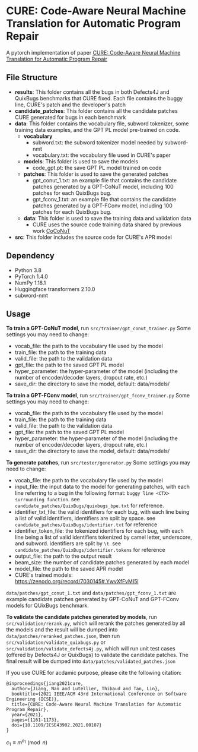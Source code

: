 # CURE: Code-Aware Neural Machine Translation for Automatic Program Repair
A pytorch implementation of paper [CURE: Code-Aware Neural Machine Translation for Automatic Program Repair](https://www.cs.purdue.edu/homes/lintan/publications/cure-icse21.pdf)

## File Structure
* **results**: This folder contains all the bugs in both Defects4J and QuixBugs benchmarks that CURE fixed. Each file contains the buggy line, CURE's patch and the developer's patch
* **candidate_patches**: This folder contains all the candidate patches CURE generated for bugs in each benchmark
* **data**: This folder contains the vocabulary file, subword tokenizer, some training data examples, and the GPT PL model pre-trained on code.
  * **vocabulary**
    * subword.txt: the subword tokenizer model needed by subword-nmt
    * vocabulary.txt: the vocabulary file used in CURE's paper
  * **models**: This folder is used to save the models
    * code_gpt.pt: the save GPT PL model trained on code
  * **patches**: This folder is used to save the generated patches
    * gpt_conut_1.txt: an example file that contains the candidate patches generated by a GPT-CoNuT model, including 100 patches for each QuixBugs bug.
    * gpt_fconv_1.txt: an example file that contains the candidate patches generated by a GPT-FConv model, including 100 patches for each QuixBugs bug.
  * **data**: This folder is used to save the training data and validation data
    * CURE uses the source code training data shared by previous work [CoCoNuT](https://github.com/lin-tan/CoCoNut-Artifact)
* **src**: This folder includes the source code for CURE's APR model

## Dependency
* Python 3.8
* PyTorch 1.4.0
* NumPy 1.18.1
* Huggingface transformers 2.10.0
* subword-nmt

## Usage
**To train a GPT-CoNuT model**, run `src/trainer/gpt_conut_trainer.py`
Some settings you may need to change:
  * vocab_file: the path to the vocabulary file used by the model
  * train_file: the path to the training data
  * valid_file: the path to the validation data
  * gpt_file: the path to the saved GPT PL model
  * hyper_parameter: the hyper-parameter of the model (including the number of encoder/decoder layers, dropout rate, etc.)
  * save_dir: the directory to save the model, default: data/models/

**To train a GPT-FConv model**, run `src/trainer/gpt_fconv_trainer.py`
Some settings you may need to change:
  * vocab_file: the path to the vocabulary file used by the model
  * train_file: the path to the training data
  * valid_file: the path to the validation data
  * gpt_file: the path to the saved GPT PL model
  * hyper_parameter: the hyper-parameter of the model (including the number of encoder/decoder layers, dropout rate, etc.)
  * save_dir: the directory to save the model, default: data/models/

**To generate patches**, run `src/tester/generator.py`
Some settings you may need to change:
  * vocab_file: the path to the vocabulary file used by the model
  * input_file: the input data to the model for generating patches, with each line referring to a bug in the following format: `buggy line <CTX> surrounding function`. see `candidate_patches/QuixBugs/quixbugs_bpe.txt` for reference. 
  * identifier_txt_file: the valid identifiers for each bug, with each line being a list of valid identifiers, identifiers are split by space. see `candidate_patches/QuixBugs/identifier.txt` for reference
  * identifier_token_file: the tokenized identifiers for each bug, with each line being a list of valid identifiers tokenized by camel letter, underscore, and subword. identifiers are split by `\t`. see `candidate_patches/QuixBugs/identifier.tokens` for reference
  * output_file: the path to the output result
  * beam_size: the number of candidate patches generated by each model
  * model_file: the path to the saved APR model
  * CURE's trained models: https://zenodo.org/record/7030145#.YwvXfFvMI5l
  
`data/patches/gpt_conut_1.txt` and `data/patches/gpt_fconv_1.txt` are example candidate patches generated by GPT-CoNuT and GPT-FConv models for QUixBugs benchmark.

**To validate the candidate patches generated by models**, run `src/validation/rerank.py`, which will rerank the patches generated by all the models and the result will be dumped into `data/patches/reranked_patches.json`, then run `src/validation/validate_quixbugs.py` or `src/validation/validate_defects4j.py`, which will run unit test cases (offered by Defects4J or QuixBugs) to validate the candidate patches. The final result will be dumped into `data/patches/validated_patches.json`


If you use CURE for acdamic purpose, please cite the following citation:
```
@inproceedings{jiang2021cure,
  author={Jiang, Nan and Lutellier, Thibaud and Tan, Lin},
  booktitle={2021 IEEE/ACM 43rd International Conference on Software Engineering (ICSE)}, 
  title={CURE: Code-Aware Neural Machine Translation for Automatic Program Repair}, 
  year={2021},
  pages={1161-1173},
  doi={10.1109/ICSE43902.2021.00107}
}
```


$c_1 \equiv m^{e_1} \pmod{n}$